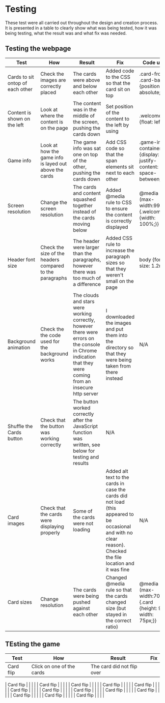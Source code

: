# Testing

These test were all carried out throughout the design and creation process. 
It is presented in a table to clearly show what was being tested, how it was being testing, what the result was and what fix was needed.

## Testing the webpage

|Test | How | Result | Fix | Code used |
|-----|-----|--------|-----|-----------|
| Cards to sit ontop of each other  | Check the images are correctly placed | The cards were above and below each other   | Added code to the CSS so that the card sit on top| .card-front, .card-back {position: absolute;} |
| Content is shown on the left  |  Look at where the content is on the page | The content was in the middle of the screen, pushing the cards down   | Set position of the content to the left by using | .welcome {float: left;}|
| Game info   | Look at how the game info is layed out above the cards  | The game info was sat one on top of the other, pushing the cards down   | Add CSS code so that the span elements sit next to each other | .game-info-container {display: flex; justify-content: space-between;}|
| Screen resolution  | Change the screen resolution   | The cards and content squashed together instead of the cards moving below   |     Added @media rule to CSS to ensure the content is correctly displayed | @media (max-width:990px;) {.welcome {width: 100%;}} |
| Header font size  | Check the size of the headers compared to the paragraphs  | The header were larger than the paragraphs, however there was too much of a difference   | Added CSS rule to increase the paragraph sizes so that they weren't small on the page| body {font-size: 1.2rem;}|
| Background animation  | Check the the code used for the background works  | The clouds and stars were working correctly, however there were errors on the console in Chrome indication that they were coming from an insecure http server   | I downloaded the images and put them into the directory so that they were being taken from there instead| N/A |
| Shuffle the Cards button | Check that the button was working correctly  | The button worked correctly after the JavaScript function was written, see below for testing and results | N/A  |
| Card images | Check that the cards were displaying properly  | Some of the cards were not loading | Added alt text to the cards in case the cards did not load (this appeared to be occasional and with no clear reason). Checked the file location and it was fine | N/A |
| Card sizes | Change resolution |  The cards were being pushed against each other  | Changed @media rule so that the cards changed size (but stayed in the correct ratio)| @media (max-width:705px) {.card {height: 90px; width: 75px;}} |



## TEsting the game
|Test | How | Result | Fix |
|-----|-----| -------|-----|
| Card flip  | Click on one of the cards | The card did not flip over   |     |

| Card flip  |   |    |             |
| Card flip  |   |    |             |
| Card flip  |   |    |             |
| Card flip  |   |    |             |
| Card flip  |   |    |             |
| Card flip  |   |    |             |
| Card flip  |   |    |             |
| Card flip  |   |    |             |
| Card flip  |   |    |             |
| Card flip  |   |    |             |
| Card flip  |   |    |             |
| Card flip  |   |    |             |
| Card flip  |   |    |             |
